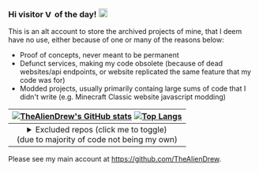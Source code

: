 ### Hi visitor [<img src="https://profile-counter.glitch.me/altaliendrew/count.svg" height="15" alt="Visitor Count">](#) of the day! [<img src="https://user-images.githubusercontent.com/1303154/88677602-1635ba80-d120-11ea-84d8-d263ba5fc3c0.gif" height="18" alt="Wave">](#)

This is an alt account to store the archived projects of mine, that I deem have no use, either because of one or many of the reasons below:
- Proof of concepts, never meant to be permanent
- Defunct services, making my code obsolete (because of dead websites/api endpoints, or website replicated the same feature that my code was for)
- Modded projects, usually primarily containg large sums of code that I didn't write (e.g. Minecraft Classic website javascript modding)

|[![TheAlienDrew's GitHub stats](https://github-readme-stats.vercel.app/api?username=thealiendrew&custom_title=AltAlienDrew%27s%20GitHub%20Stats&show_icons=true&theme=blue-green&exclude_repo=minecraft-classic)](#) [![Top Langs](https://github-readme-stats.vercel.app/api/top-langs/?username=altaliendrew&langs_count=10&layout=compact&theme=blue-green&exclude_repo=minecraft-classic)](#)|
|:---:|
|<details><summary>Excluded repos (click me to toggle)</summary><p>[`minecraft-classic`](https://github.com/AltAlienDrew/minecraft-classic)</p></details> (due to majority of code not being my own)|

Please see my main account at https://github.com/TheAlienDrew.
